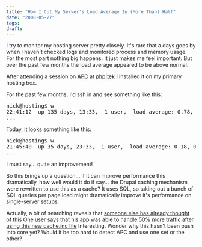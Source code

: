 ```yaml
---
title: "How I Cut My Server's Load Average In (More Than) Half"
date: "2008-05-27"
tags:
draft:
---
```


I try to monitor my hosting server pretty closely.  It's rare that a days goes by when I haven't checked logs and monitored process and memory usage.  For the most part nothing big happens.  It just makes me feel important. But over the past few months the load average appeared to be above normal.

After attending a session on [APC](http://pecl.php.net/package/APC) at [php|tek](http://tek.phparch.com/,) I installed it on my primary hosting box.

For the past few months, I'd ssh in and see something like this:

<pre>nick@hosting$ w
22:41:12  up 135 days, 13:33,  1 user,  load average: 0.78, 0.91, 1.18
...</pre>

Today, it looks something like this:

<pre>nick@hosting$ w
21:45:40  up 35 days, 23:33,  1 user,  load average: 0.18, 0.18, 0.21
...</pre>

I must say... quite an improvement!

So this brings up a question... if it can improve performance this dramatically, how well would it do if say... the Drupal caching mechanism were rewritten to use this as a cache?  It uses SQL, so taking out a bunch of SQL queries per page load might dramatically improve it's performance on single-server setups.

Actually, a bit of searching reveals that [someone else has already thought of this](http://drupal.org/project/apc.)  One user says that his app was able to [handle 50% more traffic after using this new cache.inc file](http://drupal.org/node/224213.)  Interesting.  Wonder why this hasn't been push into core yet?  Would it be too hard to detect APC and use one set or the other?
